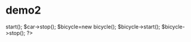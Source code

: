 # demo2
<?php
interface Vehicle{
  public function start();
  public function stop();
  }
  class Car imlements vehicle{
  public function start (){
   echo "car is starting engine.\n";
   }
  }
  class bicyle implements vehicle{
  public function start(){
    echo"bicycle is ready to pedal.\n";
    }
  }
  $car=new car();
  $car->start();
  $car->stop();

  $bicycle=new bicycle();
  $bicycle->start();
  $bicycle->stop();

?>

  
